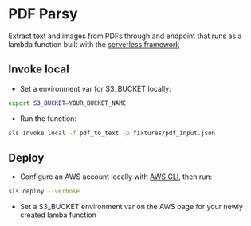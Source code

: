 # PDF Parsy

Extract text and images from PDFs through and endpoint that runs as a lambda function built with the [serverless framework](https://www.serverless.com/)

## Invoke local

- Set a environment var for S3_BUCKET locally:

``` bash
export S3_BUCKET=YOUR_BUCKET_NAME
```

- Run the function:

``` bash
sls invoke local -f pdf_to_text -p fixtures/pdf_input.json
```

## Deploy

- Configure an AWS account locally with [AWS CLI](https://aws.amazon.com/cli), then run:

``` bash
sls deploy --verbose
```

- Set a S3_BUCKET environment var on the AWS page for your newly created lamba function
